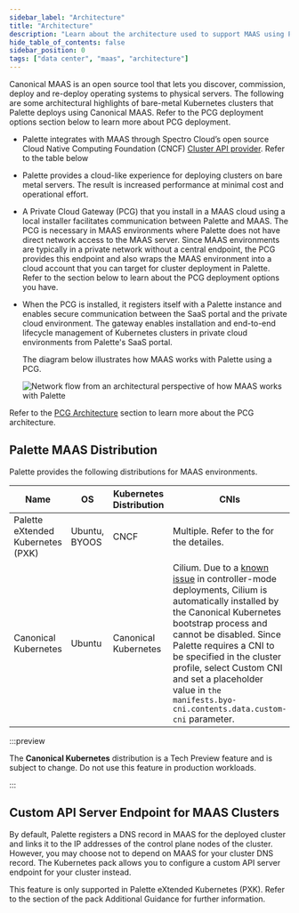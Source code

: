 ```yaml
---
sidebar_label: "Architecture"
title: "Architecture"
description: "Learn about the architecture used to support MAAS using Palette"
hide_table_of_contents: false
sidebar_position: 0
tags: ["data center", "maas", "architecture"]
---
```


Canonical MAAS is an open source tool that lets you discover, commission, deploy and re-deploy operating systems to
physical servers. The following are some architectural highlights of bare-metal Kubernetes clusters that Palette deploys
using Canonical MAAS. Refer to the PCG deployment options section below to learn more about PCG deployment.

- Palette integrates with MAAS through Spectro Cloud’s open source Cloud Native Computing Foundation (CNCF)
  [Cluster API provider](https://github.com/spectrocloud/cluster-api-provider-maas). Refer to the table below

- Palette provides a cloud-like experience for deploying clusters on bare metal servers. The result is increased
  performance at minimal cost and operational effort.

- A Private Cloud Gateway (PCG) that you install in a MAAS cloud using a local installer facilitates communication
  between Palette and MAAS. The PCG is necessary in MAAS environments where Palette does not have direct network access
  to the MAAS server. Since MAAS environments are typically in a private network without a central endpoint, the PCG
  provides this endpoint and also wraps the MAAS environment into a cloud account that you can target for cluster
  deployment in Palette. Refer to the section below to learn about the PCG deployment options you have.

- When the PCG is installed, it registers itself with a Palette instance and enables secure communication between the
  SaaS portal and the private cloud environment. The gateway enables installation and end-to-end lifecycle management of
  Kubernetes clusters in private cloud environments from Palette's SaaS portal.

  The diagram below illustrates how MAAS works with Palette using a PCG.

  ![Network flow from an architectural perspective of how MAAS works with Palette](/clusters_data-center_maas_arch-diagram-new.webp)

Refer to the [PCG Architecture](../../pcg/architecture.md) section to learn more about the PCG architecture.

## Palette MAAS Distribution
Palette provides the following distributions for MAAS environments.

| Name | OS | Kubernetes Distribution | CNIs | CSIs |
| ---- | -- | ----------------------- | ---- | ---- |
| Palette eXtended Kubernetes (PXK) | Ubuntu, BYOOS | CNCF | Multiple. Refer to the <VersionedLink text="pack information" url="/integrations/packs/?pack=kubernetes" /> for the detailes. |
| Canonical Kubernetes | Ubuntu | Canonical Kubernetes | Cilium.  Due to a [known issue](../../../release-notes/known-issues.md) in controller-mode deployments, Cilium is automatically installed by the Canonical Kubernetes bootstrap process and cannot be disabled. Since Palette requires a CNI to be specified in the cluster profile, select Custom CNI and set a placeholder value in `the manifests.byo-cni.contents.data.custom-cni` parameter. | Portworx |

:::preview

The **Canonical Kubernetes** distribution is a Tech Preview feature and is subject to change. Do not use this feature in production workloads.

:::

## Custom API Server Endpoint for MAAS Clusters

By default, Palette registers a DNS record in MAAS for the deployed cluster and links it to the IP addresses of the
control plane nodes of the cluster. However, you may choose not to depend on MAAS for your cluster DNS record. The
Kubernetes pack allows you to configure a custom API server endpoint for your cluster instead.

<!-- prettier-ignore-start -->

This feature is only supported in Palette eXtended Kubernetes (PXK). Refer to the <VersionedLink
  text="Custom API Server Endpoint for MAAS Clusters"
  url="/integrations/packs/?pack=kubernetes"
/>
section of the pack Additional Guidance for further information.

<!-- prettier-ignore-end -->
